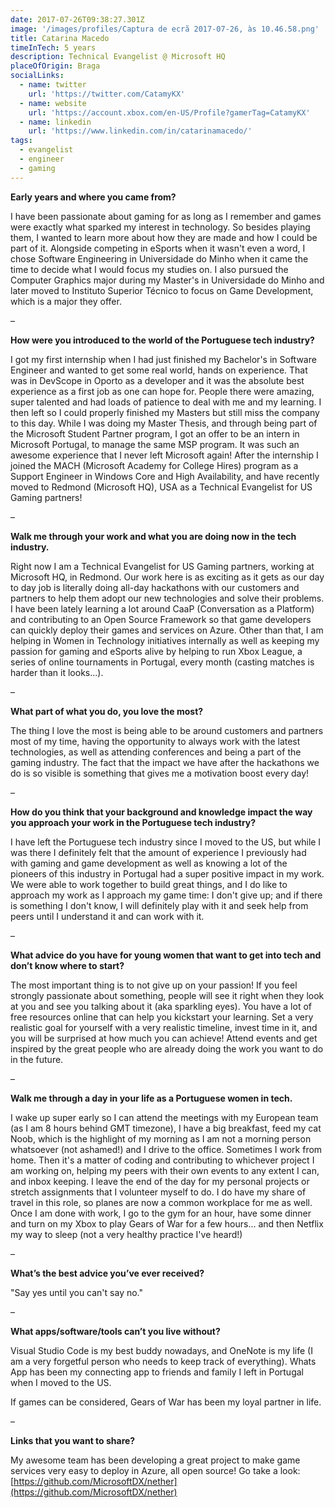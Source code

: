 ```yaml
---
date: 2017-07-26T09:38:27.301Z
image: '/images/profiles/Captura de ecrã 2017-07-26, às 10.46.58.png'
title: Catarina Macedo
timeInTech: 5 years
description: Technical Evangelist @ Microsoft HQ
placeOfOrigin: Braga
socialLinks:
  - name: twitter
    url: 'https://twitter.com/CatamyKX'
  - name: website
    url: 'https://account.xbox.com/en-US/Profile?gamerTag=CatamyKX'
  - name: linkedin
    url: 'https://www.linkedin.com/in/catarinamacedo/'
tags:
  - evangelist
  - engineer
  - gaming
---
```

**Early years and where you came from?**

I have been passionate about gaming for as long as I remember and games were exactly what sparked my interest in technology. So besides playing them, I wanted to learn more about how they are made and how I could be part of it. Alongside competing in eSports when it wasn't even a word, I chose Software Engineering in Universidade do Minho when it came the time to decide what I would focus my studies on. I also pursued the Computer Graphics major during my Master's in Universidade do Minho and later moved to Instituto Superior Técnico to focus on Game Development, which is a major they offer. 

–

**How were you introduced to the world of the Portuguese tech industry?**

I got my first internship when I had just finished my Bachelor's in Software Engineer and wanted to get some real world, hands on experience. That was in DevScope in Oporto as a developer and it was the absolute best experience as a first job as one can hope for. People there were amazing, super talented and had loads of patience to deal with me and my learning. I then left so I could properly finished my Masters but still miss the company to this day. While I was doing my Master Thesis, and through being part of the Microsoft Student Partner program, I got an offer to be an intern in Microsoft Portugal, to manage the same MSP program. It was such an awesome experience that I never left Microsoft again! After the internship I joined the MACH (Microsoft Academy for College Hires) program as a Support Engineer in Windows Core and High Availability, and have recently moved to Redmond (Microsoft HQ), USA as a Technical Evangelist for US Gaming partners!

–

**Walk me through your work and what you are doing now in the tech industry.**

Right now I am a Technical Evangelist for US Gaming partners, working at Microsoft HQ, in Redmond. Our work here is as exciting as it gets as our day to day job is literally doing all-day hackathons with our customers and partners to help them adopt our new technologies and solve their problems. I have been lately learning a lot around CaaP (Conversation as a Platform) and contributing to an Open Source Framework so that game developers can quickly deploy their games and services on Azure. Other than that, I am helping in Women in Technology initiatives internally as well as keeping my passion for gaming and eSports alive by helping to run Xbox League, a series of online tournaments in Portugal, every month (casting matches is harder than it looks...).

–

**What part of what you do, you love the most?**

The thing I love the most is being able to be around customers and partners most of my time, having the opportunity to always work with the latest technologies, as well as attending conferences and being a part of the gaming industry. The fact that the impact we have after the hackathons we do is so visible is something that gives me a motivation boost every day! 

–

**How do you think that your background and knowledge impact the way you approach your work in the Portuguese tech industry?**

I have left the Portuguese tech industry since I moved to the US, but while I was there I definitely felt that the amount of experience I previously had with gaming and game development as well as knowing a lot of the pioneers of this industry in Portugal had a super positive impact in my work. We were able to work together to build great things, and I do like to approach my work as I approach my game time: I don't give up; and if there is something I don't know, I will definitely play with it and seek help from peers until I understand it and can work with it.

–

**What advice do you have for young women that want to get into tech and don’t know where to start?**

The most important thing is to not give up on your passion! If you feel strongly passionate about something, people will see it right when they look at you and see you talking about it (aka sparkling eyes). You have a lot of free resources online that can help you kickstart your learning. Set a very realistic goal for yourself with a very realistic timeline, invest time in it, and you will be surprised at how much you can achieve! Attend events and get inspired by the great people who are already doing the work you want to do in the future.

–

**Walk me through a day in your life as a Portuguese women in tech.**

I wake up super early so I can attend the meetings with my European team (as I am 8 hours behind GMT timezone), I have a big breakfast, feed my cat Noob, which is the highlight of my morning as I am not a morning person whatsoever (not ashamed!) and I drive to the office. Sometimes I work from home. Then it's a matter of coding and contributing to whichever project I am working on, helping my peers with their own events to any extent I can, and inbox keeping. I leave the end of the day for my personal projects or stretch assignments that I volunteer myself to do. I do have my share of travel in this role, so planes are now a common workplace for me as well. Once I am done with work, I go to the gym for an hour, have some dinner and turn on my Xbox to play Gears of War for a few hours... and then Netflix my way to sleep (not a very healthy practice I've heard!)

–

**What’s the best advice you’ve ever received?**

"Say yes until you can't say no."

–

**What apps/software/tools can’t you live without?**

Visual Studio Code is my best buddy nowadays, and OneNote is my life (I am a very forgetful person who needs to keep track of everything). Whats App has been my connecting app to friends and family I left in Portugal when I moved to the US.

If games can be considered, Gears of War has been my loyal partner in life.

–

**Links that you want to share?**

My awesome team has been developing a great project to make game services very easy to deploy in Azure, all open source! Go take a look: [https://github.com/MicrosoftDX/nether](https://github.com/MicrosoftDX/nether)
